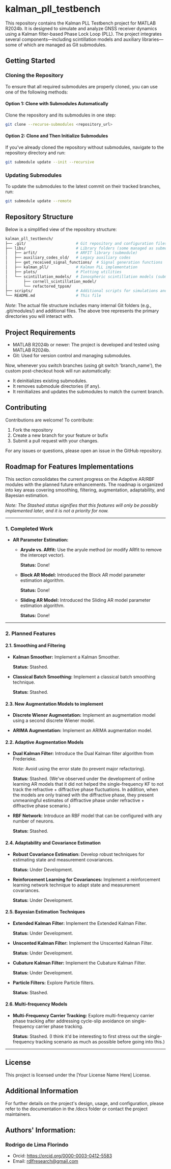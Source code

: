 # kalman_pll_testbench

This repository contains the Kalman PLL Testbench project for MATLAB R2024b. It is designed to simulate and analyze GNSS receiver dynamics using a Kalman filter-based Phase Lock Loop (PLL). The project integrates several components—including scintillation models and auxiliary libraries—some of which are managed as Git submodules.

## Getting Started

### Cloning the Repository

To ensure that all required submodules are properly cloned, you can use one of the following methods:

#### Option 1: Clone with Submodules Automatically

Clone the repository and its submodules in one step:

```bash
git clone --recurse-submodules <repository_url>
```

#### Option 2: Clone and Then Initialize Submodules
If you've already cloned the repository without submodules, navigate to the repository directory and run:

```bash
git submodule update --init --recursive
```

### Updating Submodules
To update the submodules to the latest commit on their tracked branches, run:

```bash
git submodule update --remote
```

## Repository Structure
Below is a simplified view of the repository structure:

```bash
kalman_pll_testbench/
├── .git/                      # Git repository and configuration files
├── libs/                      # Library folders (some managed as submodules)
│   ├── arfit/                 # ARFIT library (submodule)
│   ├── auxiliary_codes_old/   # Legacy auxiliary codes
│   ├── get_received_signal_functions/  # Signal generation functions
│   ├── kalman_pll/            # Kalman PLL implementation
│   ├── plots/                 # Plotting utilities
│   └── scintillation_models/  # Ionospheric scintillation models (submodules)
│       ├── cornell_scintillation_model/
│       └── refactored_tppsm/
├── scripts/                   # Additional scripts for simulations and tests
└── README.md                  # This file
```
*Note*: The actual file structure includes many internal Git folders (e.g., .git/modules/) and additional files. The above tree represents the primary directories you will interact with.

## Project Requirements
- MATLAB R2024b or newer: The project is developed and tested using MATLAB R2024b.
- Git: Used for version control and managing submodules.

Now, whenever you switch branches (using git switch 'branch_name'), the custom post-checkout hook will run automatically:
- It deinitializes existing submodules.
- It removes submodule directories (if any).
- It reinitializes and updates the submodules to match the current branch.

## Contributing
Contributions are welcome! To contribute:

1. Fork the repository
2. Create a new branch for your feature or bufix
3. Submit a pull request with your changes.

For any issues or questions, please open an issue in the GitHub repository.

## Roadmap for Features Implementations

This section consolidates the current progress on the Adaptive AR/RBF modules with the planned future enhancements. The roadmap is organized into key areas covering smoothing, filtering, augmentation, adaptability, and Bayesian estimation.

*Note: The Stashed status signifies that this features will only be possibly implemented later, and it is not a priority for now.*

---

### 1. Completed Work

- **AR Parameter Estimation:**
  - **Aryule vs. ARfit:** Use the aryule method (or modify ARfit to remove the intercept vector).  

    **Status:** Done!

  - **Block AR Model:** Introduced the Block AR model parameter estimation algorithm.  

    **Status:** Done!

  - **Sliding AR Model:** Introduced the Sliding AR model parameter estimation algorithm. 
 
    **Status:** Done!

---

### 2. Planned Features

#### 2.1. Smoothing and Filtering

- **Kalman Smoother:** Implement a Kalman Smoother.

  **Status:** Stashed.

- **Classical Batch Smoothing:** Implement a classical batch smoothing technique.

  **Status:** Stashed.

#### 2.3. New Augmentation Models to implement

- **Discrete Wiener Augmentation:** Implement an augmentation model using a second discrete Wiener model.

- **ARIMA Augmentation:** Implement an ARIMA augmentation model.

#### 2.2. Adaptive Augmentation Models

- **Dual Kalman Filter:** Introduce the Dual Kalman filter algorithm from Frederieke.  

  *Note:* Avoid using the error state (to prevent major refactoring). 

  **Status:** Stashed. (We've observed under the development of online learning AR models that it did not helped the single-frequency KF to not track the refractive + diffractive phase fluctuations. In addition, when the models are only trained with the diffractive phase, they present unmeaningful estimates of diffractive phase under refractive + diffractive phase scenario.)

- **RBF Network:** Introduce an RBF model that can be configured with any number of neurons.  

  **Status:** Stashed.

#### 2.4. Adaptability and Covariance Estimation

- **Robust Covariance Estimation:** Develop robust techniques for estimating state and measurement covariances.

  **Status:** Under Development.

- **Reinforcement Learning for Covariances:** Implement a reinforcement learning network technique to adapt state and measurement covariances.

  **Status:** Under Development.

#### 2.5. Bayesian Estimation Techniques
- **Extended Kalman Filter:** Implement the Extended Kalman Filter.

  **Status:** Under Development.

- **Unscented Kalman Filter:** Implement the Unscented Kalman Filter.

  **Status:** Under Development.

- **Cubature Kalman Filter:** Implement the Cubature Kalman Filter.

  **Status:** Under Development.

- **Particle Filters:** Explore Particle filters.

  **Status:** Stashed.

#### 2.6. Multi-frequency Models

- **Multi-Frequency Carrier Tracking:** Explore multi-frequency carrier phase tracking after addressing cycle-slip avoidance on single-frequency carrier phase tracking.

  **Status:** Stashed. (I think it'd be interesting to first stress out the single-frequency tracking scenario as much as possible before going into this.)

---

## License
This project is licensed under the [Your License Name Here] License.

## Additional Information
For further details on the project's design, usage, and configuration, please refer to the documentation in the /docs folder or contact the project maintainers.

## Authors' Information:

### Rodrigo de Lima Florindo
- Orcid: https://orcid.org/0000-0003-0412-5583
- Email: rdlfresearch@gmail.com
